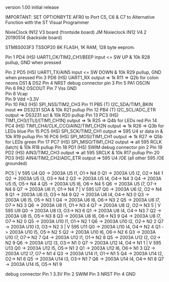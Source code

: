 version 1.00 initial release

IMPORTANT: SET OPTIONBYTE AFR0 to Port C5, C6 & C7 to Alternative Function with the ST Visual Programmer

NixieClock IN12 V3 board (frontside board)
JM Nixieclock IN12 V4.2 20190514 (backside board)

STM8S003F3  TSSOP20 8K FLASH, 1K RAM, 128 byte eeprom.

Pin 1   PD4 (HS) UART1_CK/TIM2_CH1/BEEP          input <= SW UP  & 10k R28 pullup, GND when pressed

Pin 2   PD5 (HS) UART1_TX/AIN5                   input <= SW DOWN & 10k R29 pullup, GND when pressed
Pin 3   PD6 (HS) UART1_RX                        output => 1k R11 => Q2b for colon neons DS1 & DS2
Pin 4   NRST                                     debug connector pin 3
Pin 5   PA1 OSCIN                           
Pin 6   PA2 OSCOUT
Pin 7   Vss                                      GND       
Pin 8   Vcap     
Pin 9   Vdd                                      +3.3V     
Pin 10  PA3 (HS) SPI_NSS/TIM2_CH3
Pin 11  PB5 (T)  I2C_SDA/TIM1_BKIN               inout <=> DS3231 SDA & 10k R21 pullup
Pin 12  PB4 (T)  I2C_SCL/ADC_ETR                 output => DS3231 scl & 10k R20 pullup 
Pin 13  PC3 (HS) TIM1_CH3/[TLI]/[TIM1_CH1N]      output => 1k R25 => Q4b for LEDs red
Pin 14  PC4 (HS) TIM1_CH4/CLK_CCO/AIN2/TIM1_CH2N output => 1k R26 => Q3b for LEDs blue
Pin 15  PC5 (HS) SPI_SCK/TIM2_CH1                output => 595 U4 sr data in & 10k R19 pullup
Pin 16  PC6 (HS) SPI_MOSI/TIM1_CH1               output => 1k R27 => Q5b for LEDs green
Pin 17  PC7 (HS) SPI_MISO/TIM1_CH2               output => all 595 RCLK (latch) & 10k R18 pullup
Pin 18  PD1 (HS) SWIM                            debug connector pin 2
Pin 19  PD2 (HS) AIN3/TIM2_CH3                   output => all 595 SRCLK & 10k R17 pullup
Pin 20  PD3 (HS) AIN4/TIM2_CH2/ADC_ETR           output => 595 U4 /OE (all other 595 /OE grounded)


PC5
|
V
595 U4
Q0 -> 2003A U5  I1, O1-> N4 0
Q1 -> 2003A U5  I2, O2-> N4 1
Q2 -> 2003A U5  I3, O3-> N4 2
Q3 -> 2003A U5  I4, O4-> N4 3
Q4 -> 2003A U5  I5, O5-> N4 4
Q5 -> 2003A U5  I6, O6-> N4 5
Q6 -> 2003A U5  I7, O7-> N4 6
Q7 -> 2003A U6  I1, O1-> N4 7
|
V
595 U7
Q0 -> 2003A U6  I2, O2-> N4 8
Q1 -> 2003A U6  I3, O3-> N4 9
Q2 -> 2003A U6  I4, O4-> N3 0
Q3 -> 2003A U6  I5, O5-> N3 1
Q4 -> 2003A U6  I6, O6-> N3 2
Q5 -> 2003A U6  I7, O7-> N3 3
Q6 -> 2003A U8  I1, O1-> N3 4
Q7 -> 2003A U8  I2, O2-> N3 5
|
V
595 U9
Q0 -> 2003A U8  I3, O3-> N3 6
Q1 -> 2003A U8  I4, O4-> N3 7
Q2 -> 2003A U8  I5, O5-> N3 8
Q3 -> 2003A U8  I6, O6-> N3 9
Q4 -> 2003A U8  I7, O7-> N2 0
Q5 -> 2003A U10 I1, O1-> N2 1
Q6 -> 2003A U10 I2, O2-> N2 2
Q7 -> 2003A U10 I3, O3-> N2 3
|
V
595 U11
Q0 -> 2003A U10 I4, O4-> N2 4
Q1 -> 2003A U10 I5, O5-> N2 5
Q2 -> 2003A U10 I6, O6-> N2 6
Q3 -> 2003A U10 I7, O7-> N2 7
Q4 -> 2003A U12 I1, O1-> N2 8
Q5 -> 2003A U12 I2, O2-> N2 9
Q6 -> 2003A U12 I3, O3-> N1 0
Q7 -> 2003A U12 I4, O4-> N1 1
|
V
595 U13
Q0 -> 2003A U12 I5, O5-> N1 2
Q1 -> 2003A U12 I6, O6-> N1 3
Q2 -> 2003A U12 I7, O7-> N1 4
Q3 -> 2003A U14 I1, O1-> N1 5
Q4 -> 2003A U14 I2, O2-> N1 6
Q5 -> 2003A U14 I3, O3-> N1 7
Q6 -> 2003A U14 I4, O4-> N1 8
Q7 -> 2003A U14 I5, O5-> N1 9

debug connector
Pin 1   3.3V
Pin 2   SWIM
Pin 3   NRST
Pin 4   GND
  